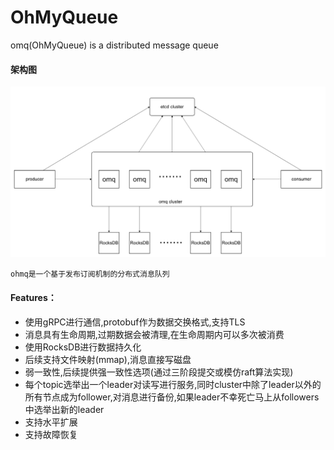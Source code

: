 # OhMyQueue
omq(OhMyQueue) is a distributed message queue

#### 架构图
   ![image](./doc/arch.png)

    ohmq是一个基于发布订阅机制的分布式消息队列

#### Features：
* 使用gRPC进行通信,protobuf作为数据交换格式,支持TLS
* 消息具有生命周期,过期数据会被清理,在生命周期内可以多次被消费
* 使用RocksDB进行数据持久化
* 后续支持文件映射(mmap),消息直接写磁盘
* 弱一致性,后续提供强一致性选项(通过三阶段提交或模仿raft算法实现)
* 每个topic选举出一个leader对读写进行服务,同时cluster中除了leader以外的所有节点成为follower,对消息进行备份,如果leader不幸死亡马上从followers中选举出新的leader
* 支持水平扩展
* 支持故障恢复
